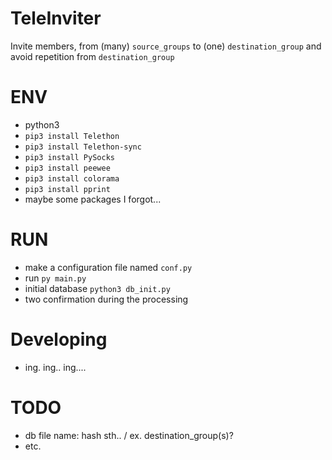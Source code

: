 # TeleInviter
Invite members, from (many) `source_groups` to (one) `destination_group`
and avoid repetition from `destination_group`

# ENV
- python3
- `pip3 install Telethon`
- `pip3 install Telethon-sync`
- `pip3 install PySocks`
- `pip3 install peewee`
- `pip3 install colorama`
- `pip3 install pprint`
- maybe some packages I forgot...

# RUN
- make a configuration file named `conf.py`
- run `py main.py`
- initial database `python3 db_init.py`
- two confirmation during the processing

# Developing
- ing. ing.. ing....


# TODO
- db file name: hash sth.. / ex. destination_group(s)?
- etc.
